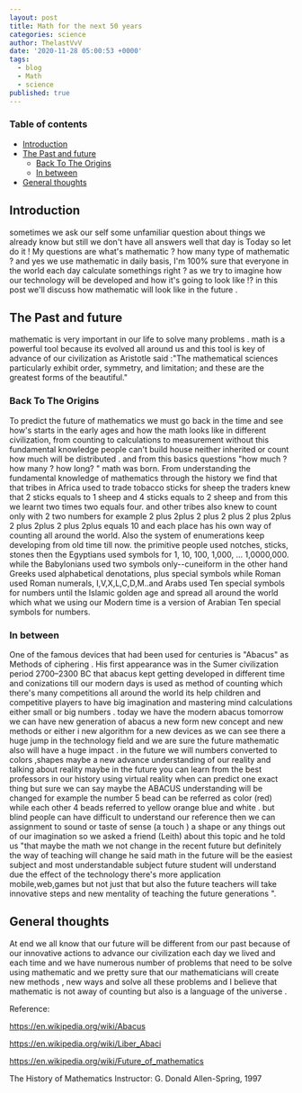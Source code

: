 ```yaml
---
layout: post
title: Math for the next 50 years
categories: science
author: ThelastVvV
date: '2020-11-28 05:00:53 +0000'
tags:
  - blog
  - Math
  - science
published: true
---
```


### Table of contents

- [Introduction](#introduction)
- [The Past and future](#the-past-and-future)
  - [Back To The Origins](#back-to-the-origins)
  - [In between](#in-between)
- [General thoughts](#general-thoughts)

<!-- toc -->



## Introduction
sometimes we ask our self some unfamiliar question about things we already know but still we don't have  all answers well that  day is Today so let do it ! My questions are what's mathematic ? how many type of mathematic ? and yes we use mathematic  in daily basis, I'm 100% sure that everyone in the world each day calculate somethings right ? as we try to imagine how our technology will be developed and how it's going to look like !? in this post we'll discuss how mathematic will look like in the future .
##  The Past and future
 mathematic is very important in our life to solve many problems . math is a powerful tool because its evolved all around us and this tool is key of advance of our civilization as Aristotle said :"The mathematical sciences particularly exhibit order, symmetry, and limitation; and these are the greatest forms of the beautiful." 
### Back To The Origins
To predict the future of mathematics we must go back in the time and see how's starts in the early ages and how the math looks like in different civilization, from counting to calculations to measurement without this fundamental knowledge people can't build house neither inherited or count  how much will be distributed . and from this basics questions  "how much ? how many ? how long? " math was born.
From understanding the fundamental knowledge of mathematics through the history we find that that tribes in Africa used to trade tobacco sticks for sheep the traders knew that 2 sticks equals to 1 sheep and 4 sticks equals to 2 sheep and from this we learnt  two times two equals four. and other tribes also knew to count only with 2 two numbers for example 2 plus 2plus 2 plus 2 plus 2 plus 2plus 2 plus 2plus 2 plus 2plus equals 10 and each place has his own way of counting all around the world.
Also the system of enumerations keep developing from old time till now. the primitive people used notches, sticks, stones then the Egyptians used symbols for 1, 10, 100, 1,000, ... 1,0000,000. while the Babylonians used two symbols only--cuneiform in the other hand Greeks used  alphabetical denotations, plus special symbols while Roman used Roman numerals, I,V,X,L,C,D,M..and Arabs used Ten special symbols for numbers until the Islamic  golden age and spread all around the world which what we using our  Modern time is a version of Arabian Ten special symbols for numbers.
### In between
 One of the famous devices that had been used for centuries is "Abacus" as Methods of ciphering . His first appearance was in the Sumer civilization period 2700–2300 BC that abacus kept getting developed in different time and conizations till our modern days is used as method of counting which there's many competitions all around the world its help children  and competitive players to have big imagination and mastering mind calculations either small or big numbers .
 today we have the modern abacus tomorrow we can have new generation of abacus a new form new concept and new methods or either i new algorithm for a new devices as we can see there a huge jump in the technology field and we are sure the future mathematic also will have a huge impact . in the future we will  numbers converted to colors ,shapes maybe a new advance understanding of our reality and talking about reality maybe in the future you can learn from the best professors in our history using virtual reality when can predict one exact thing but sure we can say maybe the ABACUS understanding will be changed for example the number 5 bead can be referred as color (red) while each other 4 beads referred to yellow orange blue and white . but blind people can have difficult to understand our reference then we can assignment to sound or taste of sense (a touch ) a shape or any things out of our imagination so we asked a friend (Leith) about this topic and he told us "that maybe the math we not change in the recent future but definitely the way of teaching will change he said math in the future will be the easiest subject and most understandable subject future student will understand due the effect of the technology there's more application mobile,web,games but not just that but also the future teachers will take innovative steps and new mentality of teaching the future generations ".
## General thoughts 
At end we all know that  our future will be different from our past because of our innovative actions to advance our civilization each day we lived and each time and we have numerous number of problems that need to be solve using mathematic and we pretty sure that our mathematicians will create new methods , new ways and solve all these problems  and I believe that mathematic is not away of counting but also is a language of the universe .



Reference:

https://en.wikipedia.org/wiki/Abacus

https://en.wikipedia.org/wiki/Liber_Abaci

https://en.wikipedia.org/wiki/Future_of_mathematics
  
The History of Mathematics Instructor: G. Donald Allen-Spring, 1997


